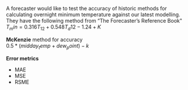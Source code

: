 A forecaster would like to test the accuracy of historic methods for calculating overnight minimum temperature against our latest modelling. 
<br/>They have the following method from “The Forecaster’s Reference Book"<br/>
          $`T_min=0.316T_12+0.548T_d12-1.24+K `$

**McKenzie** method for accuracy<br/>
         $` 0.5 * (midday_temp + dew_point) - k `$
<br/>

**Error metrics** <br/>
  * MAE <br/>
  * MSE <br/>
  * RSME <br/>
